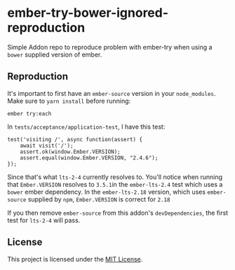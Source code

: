 ember-try-bower-ignored-reproduction
==============================================================================

Simple Addon repo to reproduce problem with ember-try when using a `bower` supplied version of ember. 


Reproduction
------------------------------------------------------------------------------

It's important to first have an `ember-source` version in your `node_modules`. Make sure to `yarn install` before running:

`ember try:each`

In `tests/acceptance/application-test`, I have this test:

```
test('visiting /', async function(assert) {
    await visit('/');
    assert.ok(window.Ember.VERSION);
    assert.equal(window.Ember.VERSION, "2.4.6");
});
```

Since that's what `lts-2-4` currently resolves to. You'll notice when running that `Ember.VERSION` resolves to `3.5.1`in the `ember-lts-2.4` test which uses a `bower` ember dependency. In the `ember-lts-2.18` version, which uses `ember-source` supplied by `npm`, `Ember.VERSION` is correct for `2.18`

If you then remove `ember-source` from this addon's `devDependencies`, the first test for `lts-2-4` will pass.

License
------------------------------------------------------------------------------

This project is licensed under the [MIT License](LICENSE.md).
